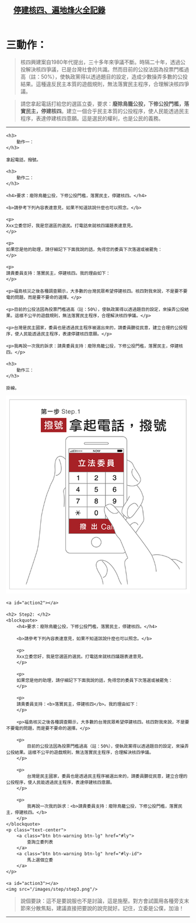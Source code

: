 <a id="teach"></a>

<a href="http://nonuke.today" id="nonuke" target="_blank"><h2 class="bg-danger text-center" style="padding: 20px;">停建核四、遍地烽火全記錄</h2></a>

# 三動作：

> 核四興建案自1980年代提出，三十多年來爭議不斷。時隔二十年，透過公投解決核四爭議，已是台灣社會的共識。然而目前的公投法因為投票門檻過高（註：50%），使執政黨得以透過題目的設定，造成少數操弄多數的公投結果。這種違反民主本質的遊戲規則，無法落實民主程序，合理解決核四爭議。

> 請您拿起電話打給您的選區立委，要求：**廢除鳥籠公投，下修公投門檻，落實民主，停建核四**。建立一個合乎民主本質的公投程序，使人民能透過民主程序，表達停建核四意願。這是選民的權利，也是公民的義務。

----

<div id="text-instruction">

	<h3> 
		動作一：
	</h3>

	拿起電話，撥號。

	<h3>
		動作二：
	</h3>

	<h4>要求：廢除鳥籠公投，下修公投門檻，落實民主，停建核四。</h4>

	<b>請參考下列內容表達意見，如果不知道該說什麼也可以照念。</b>

	<p>
	Xxx立委您好，我是您選區的選民。打電話來就核四議題表達意見。
	</p>
 
 	<p>
	如果您是他的助理，請仔細記下下面我說的話，免得您的委員下次落選或被罷免：
	</p>

	<p> 
	請貴委員支持：落實民主，停建核四。我的理由如下：
	</p>
		 
	<p>福島核災之後各種調查顯示，大多數的台灣民眾希望停建核四。核四對我來說，不是要不要電的問題，而是要不要命的選擇。</p>

	<p>目前的公投法因為投票門檻過高（註：50%），使執政黨得以透過題目的設定，來操弄公投結果。這樣不公平的遊戲規則，無法落實民主程序，合理解決核四爭議。</p>
		 
	<p>台灣是民主國家，委員也是透過民主程序被選出來的，請委員聽從民意，建立合理的公投程序，使人民能透過民主程序，表達停建核四意願。</p>

	<p>我再說一次我的訴求：請貴委員支持：廢除鳥籠公投，下修公投門檻，落實民主，停建核四。</p>
	 
	<h3>
		動作三：
	</h3>

	掛線。
</div>

<div id="img-instruction">
	<a id="action1"></a>
	<img src="/images/step/step1.png"/>
	 
	<a id="action2"></a>

	<h2> Step2: </h2>
	<blockquote>
		<h4>要求：廢除鳥籠公投，下修公投門檻，落實民主，停建核四。</h4>

		<b>請參考下列內容表達意見，如果不知道該說什麼也可以照念。</b>

		<p>
		Xxx立委您好，我是您選區的選民。打電話來就核四議題表達意見。
		</p>
	 
	 	<p>
		如果您是他的助理，請仔細記下下面我說的話，免得您的委員下次落選或被罷免：
		</p>

		<p> 
		請貴委員支持：<b>落實民主，停建核四</b>。我的理由如下：
		</p>
			 
		<p>福島核災之後各種調查顯示，大多數的台灣民眾希望停建核四。核四對我來說，不是要不要電的問題，而是要不要命的選擇。</p>

		<p>
			目前的公投法因為投票門檻過高（註：50%），使執政黨得以透過題目的設定，來操弄公投結果。這樣不公平的遊戲規則，無法落實民主程序，合理解決核四爭議。
		</p>
			 
		<p>
			台灣是民主國家，委員也是透過民主程序被選出來的，請委員聽從民意，建立合理的公投程序，使人民能透過民主程序，表達停建核四意願。
		</p>

		<p>
			我再說一次我的訴求：<b>請貴委員支持：廢除鳥籠公投，下修公投門檻，落實民主，停建核四。</b>
		</p>
	</blockquote>
	<p class="text-center">
		<a class="btn btn-warning btn-lg" href="#ly">
			查詢立委列表
		</a>
		<a class="btn btn-warning btn-lg" href="#ly-id">
			馬上選個立委
		</a>
	</p>
	 
	<a id="action3"></a>
	<img src="/images/step/step3.png"/>
</div>

<blockquote class="text-warning">
	說個要訣：這不是要說服也不是討論，這是施壓。對方會試圖用各種旁支末節來分散焦點，建議直接把要說的說完就好。記住，立委是公僕，加油！
</blockquote>

----
